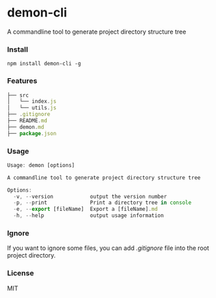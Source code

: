 # demon-cli

A commandline tool to generate project directory structure tree

### Install

```
npm install demon-cli -g
```

### Features

```js
├── src
│   └── index.js
│   └── utils.js
├── .gitignore
├── README.md
├── demon.md
├── package.json
```

### Usage

```js
Usage: demon [options]

A commandline tool to generate project directory structure tree

Options:
  -v, --version            output the version number
  -p, --print              Print a directory tree in console
  -e, --export [fileName]  Export a [fileName].md
  -h, --help               output usage information
```

### Ignore

If you want to ignore some files, you can add *.gitignore* file into the root project directory.

### License
MIT
